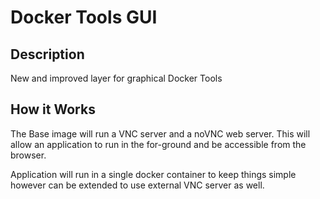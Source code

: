 # Docker Tools GUI

## Description

New and improved layer for graphical Docker Tools

## How it Works

The Base image will run a VNC server and a noVNC web server. This will allow an application to run in the for-ground and be accessible from the browser.

Application will run in a single docker container to keep things simple however can be extended to use external VNC server as well.
